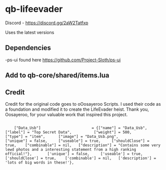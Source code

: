 # qb-lifeevader

Discord - https://discord.gg/2aW2Tatfxp

Uses the latest versions 


## Dependencies
-ps-ui found here https://github.com/Project-Sloth/ps-ui 

## Add to qb-core/shared/items.lua



## Credit
Credit for the original code goes to oOosayeroo Scripts. I used their code as a foundation and modified it to create the LifeEvader heist. Thank you, Oosayeroo, for your valuable work that inspired this project.

```

	["Data_Usb"]                       = {["name"] = "Data_Usb", 				        ["label"] = "Top Secret Data", 			["weight"] = 500, 		["type"] = "item", 		["image"] = "Data_Usb.png", 			    ["unique"] = false, 	["useable"] = true, 	["shouldClose"] = true,    ["combinable"] = nil,   ["description"] = "Contains some very lewd photos and a interesting statement from a high ranking official!"},	   	['unique'] = false, 	['useable'] = true, 	['shouldClose'] = true,	   ['combinable'] = nil,   ['description'] = 'lots of big words in these!'},
